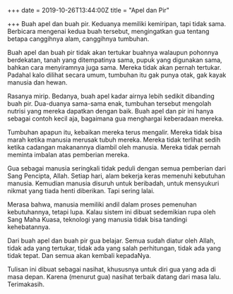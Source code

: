 +++
date = 2019-10-26T13:44:00Z
title = "Apel dan Pir"

+++
Buah apel dan buah pir. Keduanya memiliki kemiripan, tapi tidak sama. Berbicara mengenai kedua buah tersebut, mengingatkan gua tentang betapa canggihnya alam, canggihnya tumbuhan.

Buah apel dan buah pir tidak akan tertukar buahnya walaupun pohonnya berdekatan, tanah yang ditempatinya sama, pupuk yang digunakan sama, bahkan cara menyiramnya juga sama. Mereka tidak akan pernah tertukar. Padahal kalo dilihat secara umum, tumbuhan itu gak punya otak, gak kayak manusia dan hewan.

Rasanya mirip. Bedanya, buah apel kadar airnya lebih sedikit dibanding buah pir. Dua-duanya sama-sama enak, tumbuhan tersebut mengolah nutrisi yang mereka dapatkan dengan baik. Buah apel dan pir ini hanya sebagai contoh kecil aja, bagaimana gua menghargai keberadaan mereka.

Tumbuhan apapun itu, kebaikan mereka terus mengalir. Mereka tidak bisa marah ketika manusia merusak tubuh mereka. Mereka tidak terlihat sedih ketika cadangan makanannya diambil oleh manusia. Mereka tidak pernah meminta imbalan atas pemberian mereka.

Gua sebagai manusia seringkali tidak peduli dengan semua pemberian dari Sang Pencipta, Allah. Setiap hari, alam bekerja keras memenuhi kebutuhan manusia. Kemudian manusia disuruh untuk beribadah, untuk mensyukuri nikmat yang tiada henti diberikan. Tapi sering lalai.

Merasa bahwa, manusia memiliki andil dalam proses pemenuhan kebutuhannya, tetapi lupa. Kalau sistem ini dibuat sedemikian rupa oleh Sang Maha Kuasa, teknologi yang manusia tidak bisa tandingi kehebatannya.

Dari buah apel dan buah pir gua belajar. Semua sudah diatur oleh Allah, tidak ada yang tertukar, tidak ada yang salah perhitungan, tidak ada yang tidak tepat. Dan semua akan kembali kepadaNya.

Tulisan ini dibuat sebagai nasihat, khususnya untuk diri gua yang ada di masa depan. Karena (menurut gua) nasihat terbaik datang dari masa lalu. Terimakasih.